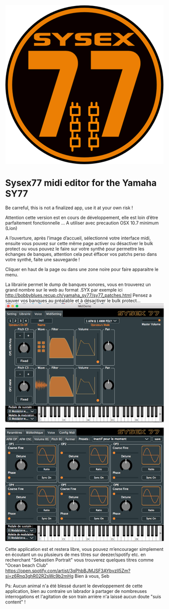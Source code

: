   ![Texte alternatif](Ressources/icon.png)  
  # Sysex77 midi editor for the Yamaha SY77

Be carreful, this is not a finalized app, use it at your own risk !

Attention cette version est en cours de développement, elle est loin d’être parfaitement fonctionnelle …
A utiliser avec precaution
OSX 10.7 minimum (Lion)

A l’ouverture, après l’image d’accueil, sélectionné votre interface midi, ensuite vous pouvez sur cette même page activer ou désactiver le bulk protect ou vous pouvez le faire sur votre synthé pour permettre les échanges de banques, attention cela peut éffacer vos patchs perso dans votre synthé, faite une sauvegarde !  

Cliquer en haut de la page ou dans une zone noire pour faire apparaitre le menu.

La librairie permet le dump de banques sonores, vous en trouverez un grand nombre sur le web au format .SYX
par exemple ici http://bobbyblues.recup.ch/yamaha_sy77/sy77_patches.html
Pensez a sauver vos banques au préalable et à désactiver le bulk protect…
    ![Texte alternatif](divers/sysex77.png) 
    
  ![Texte alternatif](divers/AfmOsc.png) 
    
Cette application est et restera libre, vous pouvez m’encourager simplement en écoutant un ou plusieurs de mes titres sur deezer/spotify etc. en recherchant "Sebastien Portrait" vous trouverez quelques titres comme "Ocean beach Club" 
https://open.spotify.com/artist/3qPhbBJMJSF3AYbvzll5Zm?si=z6Rnq3ghR02R2sWc9b2mHg
Bien à vous,
Seb

Ps: Aucun animal n'a été blessé durant le developpement de cette application, bien au contraire un labrador à partager de nombreuses interrogations et l'agitation de son train arrière n'a laissé aucun doute "suis content" ! 
